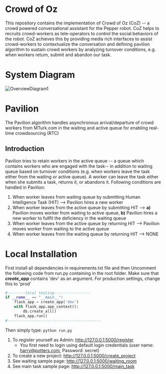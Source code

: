 # Crowd of Oz
This repository contains the implementation of Crowd of Oz (CoZ) -- a crowd powered conversational assistant for the Pepper robot. CoZ helps to recruits crowd-workers as tele-operators to control the social behaviors of the robot. CoZ achieves this by providing media rich interfaces to assist crowd-workers to contextualize the conversation and defining pavilion algorithm to sustain crowd workers by analyzing turnover conditions, e.g. when workers return, submit and abandon our task.
# System Diagram

![OverviewDiagram1](https://user-images.githubusercontent.com/7135544/61186487-40781f80-a666-11e9-9394-685daccaaae9.jpg)

# Pavilion
The Pavilion algorithm handles asynchronous arrival/departure of crowd workers from MTurk.com in the waiting and active queue for enabling real-time crowdsourcing (RTC)
## Introduction
Pavilion tries to retain workers in the active queue -- a queue which contains workers who are engaged with the task-- in addition to waiting queue based on turnover conditions (e.g. when workers leave the task either from the waiting or active queue). A worker can leave the task either when she submits a task, returns it, or abandons it.
Following conditions are handled in Pavilion:
1) When worker leaves from waiting queue by submitting Human Intelligence Task (HIT) --> Pavilion hires a new worker
2) When worker leaves from the active queue by submitting HIT --> **a)** Pavilion moves worker from waiting to active queue, **b)** Pavilion hires a new worker to fullfil the deficiency in the waiting queue
3) When worker leaves from the active queue by returning HIT --> Pavilion moves worker from waiting to the active queue
4) When worker leaves from the waiting queue by returning HIT --> NONE

# Local Installation
First install all dependencies in requirements.txt file and then Uncomment the following code from run.py containing in the root folder. Make sure that ***create_app*** contains 'dev' as an argument. For production settings, change this to 'prod'
```python
#--------local testing----------------
if __name__ == "__main__":
    flask_app = create_app('dev')
    with flask_app.app_context():
        db.create_all()
    flask_app.run()
#------------------------------------------
```
Then simply type: ```python run.py ```

1. To register yourself as Admin: http://127.0.0.1:5000/register
   * You first need to login using default login credentials (user name: harry@potters.com, Password: secret)
2. To create a new project: http://127.0.0.1:5000/create_project
3. See waiting sample page: http://127.0.0.1:5000/waiting_room
4. See main task sample page: http://127.0.0.1:5000/main_task
